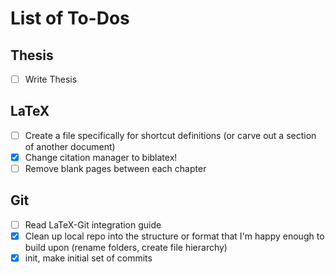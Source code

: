 # List of To-Dos

## Thesis

- [ ] Write Thesis

## LaTeX

- [ ] Create a file specifically for shortcut definitions (or carve out a section of another document)
- [x] Change citation manager to biblatex!
- [ ] Remove blank pages between each chapter

## Git

- [ ] Read LaTeX-Git integration guide
- [x] Clean up local repo into the structure or format that I'm happy enough to build upon (rename folders, create file hierarchy)
- [x] init, make initial set of commits
